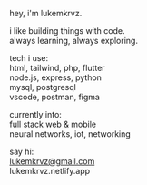 hey, i'm lukemkrvz.

i like building things with code.  
always learning, always exploring.  

tech i use:  
html, tailwind, php, flutter  
node.js, express, python  
mysql, postgresql  
vscode, postman, figma  

currently into:  
full stack web & mobile  
neural networks, iot, networking  

say hi:  
lukemkrvz@gmail.com  
lukemkrvz.netlify.app
